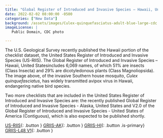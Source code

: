 ```yaml
---
title: "Global Register of Introduced and Invasive Species – Hawaii, United States, checklist dataset published" 
date: 2022-02-02 08:00:00 -0500 
categories: ["New Data"] 
background: /assets/images/Culex-quinquefasciatus-adult-blue-large-cdc.jpg
imageLicense: | 
   Public Domain, CDC photo

--- 
```


The U.S. Geological Survey recently published the Hawaii portion of the checklist dataset, the United States Register of Introduced and Invasive Species (US-RIIS). The Global Register of Introduced and Invasive Species – Hawaii, United Statesincludes 6,069 names, of which 51% are insects (Class Insecta) and 29% are dicotyledonous plants (Class Magnoliopsida). The image above, of the invasive Southern house mosquito, *Culex quinquefasciatus*, has widely transmitted avipox virus in Hawaii, endangering native bird species.

Two more checklists that are included in the United States Register of Introduced and Invasive Species are: the recently published Global Register of Introduced and Invasive Species - Alaska, United States and V2.0 of the Global Register of Introduced and Invasive Species - United States of America (Contiguous), which is also expected to be published shortly.

[US-RIIS](https://doi.org/10.5066/P95XL09Q){: .button }
[GRIIS-AK](https://www.gbif.org/dataset/5da91f1c-9a80-40c3-9472-d8bef3b5a8d6){: .button }
[GRIIS-HI](https://www.gbif.org/dataset/88450a8e-e1e8-4a03-84d8-d6bf6ace795a){: .button .is-primary}
[GRIIS-L48 V1](https://www.gbif.org/dataset/6b64ef7e-82f7-47a3-8ddb-ec6794ea07d6){: .button }
